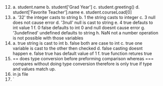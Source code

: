 12. a. student.name
	b. student['Grad Year']
	c. student.greeting()
	d. student['Favorite Teacher'].name
	e. student.courseLoad[0]
13. a. '32' the integer casts to string
	b. 1 the string casts to integer
	c. 3 null does not cause error
	d. '3null' null is cast to string
	e. 4 true defauts to int value 1
	f. 0 false defaults to int 0 and null doesnt cause error 
	g. '3undefined' undefined defaults to string
	h. NaN not a number operation is not possible with those variables
14. a. true string is cast to int
	b. false both are case to int
	c. true one variable is cast to the other then checked
	d. false casting doesnt happen
	e. false true has default value of 1
	f. true function retures true 
15. == does type conversion before preforming comparison whereas === compares without doing type conversion therefore is only true if type and values match up.
16. in js file 
17. `
